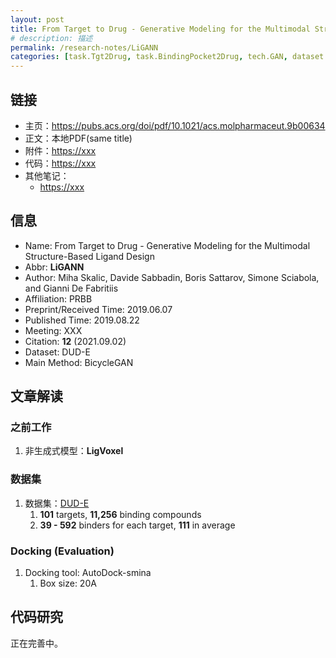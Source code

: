 ```yaml
---
layout: post
title: From Target to Drug - Generative Modeling for the Multimodal Structure-Based Ligand Design
# description: 描述
permalink: /research-notes/LiGANN
categories: [task.Tgt2Drug, task.BindingPocket2Drug, tech.GAN, dataset.DUD-E]
---
```


## 链接

- 主页：<https://pubs.acs.org/doi/pdf/10.1021/acs.molpharmaceut.9b00634>
- 正文：本地PDF(same title)
- 附件：<https://xxx>
- 代码：<https://xxx>
- 其他笔记：
  - <https://xxx>

## 信息

- Name: From Target to Drug - Generative Modeling for the Multimodal Structure-Based Ligand Design
- Abbr: **LiGANN**
- Author: Miha Skalic, Davide Sabbadin, Boris Sattarov, Simone Sciabola, and Gianni De Fabritiis
- Affiliation: PRBB
- Preprint/Received Time: 2019.06.07
- Published Time: 2019.08.22
- Meeting: XXX
- Citation: **12** (2021.09.02)
- Dataset: DUD-E
- Main Method: BicycleGAN

## 文章解读

### 之前工作

1. 非生成式模型：**LigVoxel**

### 数据集

1. 数据集：[DUD-E](https://pubs.acs.org/doi/10.1021/jm300687e)
   1. **101** targets, **11,256** binding compounds
   2. **39 - 592** binders for each target, **111** in average

### Docking (Evaluation)

1. Docking tool: AutoDock-smina
   1. Box size: 20A

## 代码研究

正在完善中。
